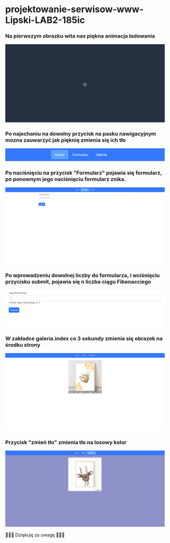 # projektowanie-serwisow-www-Lipski-LAB2-185ic

### Na pierwszym obrazku wita nas piękna animacja ładowania
![](screenshot/obraz1.png)

### Po najechaniu na dowolny przycisk na pasku nawigacyjnym mozna zauwarzyć jak pięknię zmienia się ich tło
![](screenshot/obraz2.png)

### Po naciśnięciu na przycisk "Formularz" pojawia się formularz, po ponownym jego naciśnięciu formularz znika.
![](screenshot/obraz3.png)

### Po wprowadzeniu dowolnej liczby do formularza, i wciśnięciu przycisku submit, pojawia się n liczba ciągu Fibonacciego
![](screenshot/obraz4.png)

### W zakładce galeria.index co 3 sekundy zmienia się obrazek na środku strony
![](screenshot/obraz5.png)

### Przycisk "zmień tło" zmienia tło na losowy kolor
![](screenshot/obraz6.png)

:clap::clap::clap: Dziękuję za uwagę :clap::clap::clap:
